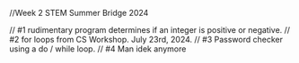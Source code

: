 //Week 2 STEM Summer Bridge 2024

// #1 rudimentary program determines if an integer is positive or negative.
// #2 for loops from CS Workshop. July 23rd, 2024.
// #3 Password checker using a do / while loop.
// #4 Man idek anymore
